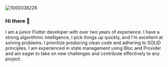 
![1000038226](https://github.com/m-emrec/m-emrec/assets/65484287/04cd51cc-35d6-41d9-804f-80744c24402e)

### Hi there 👋
I am a junior Flutter developer with over two years of experience. I have a strong algorithmic intelligence, I pick things up quickly, and I'm excellent at solving problems. I prioritize producing clean code and adhering to SOLID principles. I am experienced in state management using Bloc and Provider and am eager to take on new challenges and contribute effectively to any project.


<!--
**m-emrec/m-emrec** is a ✨ _special_ ✨ repository because its `README.md` (this file) appears on your GitHub profile.

Here are some ideas to get you started:

- 🔭 I’m currently working on ...
- 🌱 I’m currently learning ...
- 👯 I’m looking to collaborate on ...
- 🤔 I’m looking for help with ...
- 💬 Ask me about ...
- 📫 How to reach me: ...
- 😄 Pronouns: ...
- ⚡ Fun fact: ...
-->
